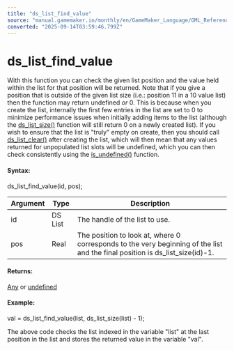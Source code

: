 ```yaml
---
title: "ds_list_find_value"
source: "manual.gamemaker.io/monthly/en/GameMaker_Language/GML_Reference/Data_Structures/DS_Lists/ds_list_find_value.htm"
converted: "2025-09-14T03:59:46.799Z"
---
```


# ds\_list\_find\_value

With this function you can check the given list position and the value held within the list for that position will be returned. Note that if you give a position that is outside of the given list size (i.e.: position 11 in a 10 value list) then the function may return undefined _or_ 0. This is because when you create the list, internally the first few entries in the list are set to 0 to minimize performance issues when initially adding items to the list (although the [ds\_list\_size()](ds_list_size.md) function will still return 0 on a newly created list). If you wish to ensure that the list is "truly" empty on create, then you should call [ds\_list\_clear()](ds_list_clear.md) after creating the list, which will then mean that any values returned for unpopulated list slots will be undefined, which you can then check consistently using the [is\_undefined()](../../Variable_Functions/is_undefined.md) function.

#### Syntax:

ds\_list\_find\_value(id, pos);

| Argument | Type | Description |
| --- | --- | --- |
| id | DS List | The handle of the list to use. |
| pos | Real | The position to look at, where 0 corresponds to the very beginning of the list and the final position is ds_list_size(id)-1. |

#### Returns:

[Any](../../../GML_Overview/Data_Types.htm#variable) or [undefined](../../../GML_Overview/Data_Types.md)

#### Example:

val = ds\_list\_find\_value(list, ds\_list\_size(list) - 1);

The above code checks the list indexed in the variable "list" at the last position in the list and stores the returned value in the variable "val".